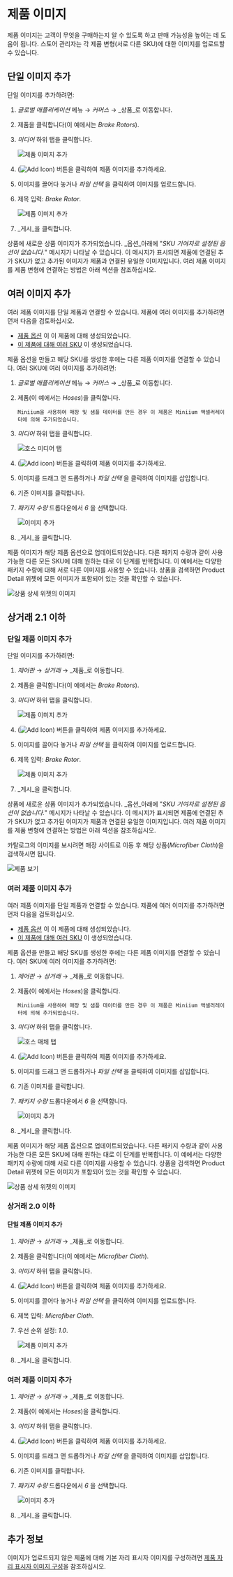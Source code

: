 # 제품 이미지

제품 이미지는 고객이 무엇을 구매하는지 알 수 있도록 하고 판매 가능성을 높이는 데 도움이 됩니다. 스토어 관리자는 각 제품 변형(서로 다른 SKU)에 대한 이미지를 업로드할 수 있습니다.

## 단일 이미지 추가

단일 이미지를 추가하려면:

1. _글로벌 애플리케이션_ 메뉴 → _커머스_ → _상품_로 이동합니다.
1. 제품을 클릭합니다(이 예에서는 _Brake Rotors_).
1. _미디어_ 하위 탭을 클릭합니다.

    ![제품 이미지 추가](./product-images/images/08.png)

1. (![Add Icon](../../../images/icon-add.png)) 버튼을 클릭하여 제품 이미지를 추가하세요.
1. 이미지를 끌어다 놓거나 _파일 선택_ 을 클릭하여 이미지를 업로드합니다.
1. 제목 입력: _Brake Rotor_.

    ![제품 이미지 추가](./product-images/images/06.png)

1. _게시_을 클릭합니다.

상품에 새로운 상품 이미지가 추가되었습니다. _옵션_아래에 "*SKU 기여자로 설정된 옵션이 없습니다.*" 메시지가 나타날 수 있습니다. 이 메시지가 표시되면 제품에 연결된 추가 SKU가 없고 추가된 이미지가 제품과 연결된 유일한 이미지입니다. 여러 제품 이미지를 제품 변형에 연결하는 방법은 아래 섹션을 참조하십시오.

## 여러 이미지 추가

여러 제품 이미지를 단일 제품과 연결할 수 있습니다. 제품에 여러 이미지를 추가하려면 먼저 다음을 검토하십시오.

* [제품 옵션](./using-product-options.md) 이 이 제품에 대해 생성되었습니다.
* [이 제품에 대해 여러 SKU](./creating-skus-for-product-variants.md) 이 생성되었습니다.

제품 옵션을 만들고 해당 SKU를 생성한 후에는 다른 제품 이미지를 연결할 수 있습니다. 여러 SKU에 여러 이미지를 추가하려면:

1. _글로벌 애플리케이션_ 메뉴 → _커머스_ → _상품_로 이동합니다.
1. 제품(이 예에서는 _Hoses_)을 클릭합니다.

    ```{note}
    Miniium을 사용하여 매장 및 샘플 데이터를 만든 경우 이 제품은 Miniium 액셀러레이터에 의해 추가되었습니다.
    ```

1. _미디어_ 하위 탭을 클릭합니다.

    ![호스 미디어 탭](./product-images/images/09.png)

1. (![Add icon](../../../images/icon-add.png)) 버튼을 클릭하여 제품 이미지를 추가하세요.
1. 이미지를 드래그 앤 드롭하거나 _파일 선택_ 을 클릭하여 이미지를 삽입합니다.
1. 기존 이미지를 클릭합니다.
1. _패키지 수량_ 드롭다운에서 _6_ 을 선택합니다.

    ![이미지 추가](./product-images/images/07.png)

1. _게시_을 클릭합니다.

제품 이미지가 해당 제품 옵션으로 업데이트되었습니다. 다른 패키지 수량과 같이 사용 가능한 다른 모든 SKU에 대해 원하는 대로 이 단계를 반복합니다. 이 예에서는 다양한 패키지 수량에 대해 서로 다른 이미지를 사용할 수 있습니다. 상품을 검색하면 Product Detail 위젯에 모든 이미지가 포함되어 있는 것을 확인할 수 있습니다.

![상품 상세 위젯의 이미지](./product-images/images/05.png)

## 상거래 2.1 이하

### 단일 제품 이미지 추가

단일 이미지를 추가하려면:

1. _제어판_ → _상거래_ → _제품_로 이동합니다.
1. 제품을 클릭합니다(이 예에서는 _Brake Rotors_).
1. _미디어_ 하위 탭을 클릭합니다.

    ![제품 이미지 추가](./product-images/images/08.png)

1. (![Add Icon](../../../images/icon-add.png)) 버튼을 클릭하여 제품 이미지를 추가하세요.
1. 이미지를 끌어다 놓거나 _파일 선택_ 을 클릭하여 이미지를 업로드합니다.
1. 제목 입력: _Brake Rotor_.

    ![제품 이미지 추가](./product-images/images/06.png)

1. _게시_을 클릭합니다.

상품에 새로운 상품 이미지가 추가되었습니다. _옵션_아래에 "*SKU 기여자로 설정된 옵션이 없습니다.*" 메시지가 나타날 수 있습니다. 이 메시지가 표시되면 제품에 연결된 추가 SKU가 없고 추가된 이미지가 제품과 연결된 유일한 이미지입니다. 여러 제품 이미지를 제품 변형에 연결하는 방법은 아래 섹션을 참조하십시오.

카탈로그의 이미지를 보시려면 매장 사이트로 이동 후 해당 상품(_Microfiber Cloth_)을 검색하시면 됩니다.

![제품 보기](./product-images/images/02.png)

### 여러 제품 이미지 추가

여러 제품 이미지를 단일 제품과 연결할 수 있습니다. 제품에 여러 이미지를 추가하려면 먼저 다음을 검토하십시오.

* [제품 옵션](./using-product-options.md) 이 이 제품에 대해 생성되었습니다.
* [이 제품에 대해 여러 SKU](./creating-skus-for-product-variants.md) 이 생성되었습니다.

제품 옵션을 만들고 해당 SKU를 생성한 후에는 다른 제품 이미지를 연결할 수 있습니다. 여러 SKU에 여러 이미지를 추가하려면:

1. _제어판_ → _상거래_ → _제품_로 이동합니다.
1. 제품(이 예에서는 _Hoses_)을 클릭합니다.

    ```{note}
    Miniium을 사용하여 매장 및 샘플 데이터를 만든 경우 이 제품은 Miniium 액셀러레이터에 의해 추가되었습니다.
    ```

1. _미디어_ 하위 탭을 클릭합니다.

    ![호스 매체 탭](./product-images/images/09.png)

1. (![Add Icon](../../../images/icon-add.png)) 버튼을 클릭하여 제품 이미지를 추가하세요.
1. 이미지를 드래그 앤 드롭하거나 _파일 선택_ 을 클릭하여 이미지를 삽입합니다.
1. 기존 이미지를 클릭합니다.
1. _패키지 수량_ 드롭다운에서 _6_ 을 선택합니다.

    ![이미지 추가](./product-images/images/07.png)

1. _게시_을 클릭합니다.

제품 이미지가 해당 제품 옵션으로 업데이트되었습니다. 다른 패키지 수량과 같이 사용 가능한 다른 모든 SKU에 대해 원하는 대로 이 단계를 반복합니다. 이 예에서는 다양한 패키지 수량에 대해 서로 다른 이미지를 사용할 수 있습니다. 상품을 검색하면 Product Detail 위젯에 모든 이미지가 포함되어 있는 것을 확인할 수 있습니다.

![상품 상세 위젯의 이미지](./product-images/images/05.png)

### 상거래 2.0 이하

#### 단일 제품 이미지 추가

1. _제어판_ → _상거래_ → _제품_로 이동합니다.
1. 제품을 클릭합니다(이 예에서는 _Microfiber Cloth_).
1. _이미지_ 하위 탭을 클릭합니다.
1. (![Add Icon](../../../images/icon-add.png)) 버튼을 클릭하여 제품 이미지를 추가하세요.
1. 이미지를 끌어다 놓거나 _파일 선택_ 을 클릭하여 이미지를 업로드합니다.
1. 제목 입력: _Microfiber Cloth_.
1. 우선 순위 설정: _1.0_.

    ![제품 이미지 추가](./product-images/images/01.png)

1. _게시_을 클릭합니다.

### 여러 제품 이미지 추가

1. _제어판_ → _상거래_ → _제품_로 이동합니다.
1. 제품(이 예에서는 _Hoses_)을 클릭합니다.
1. _이미지_ 하위 탭을 클릭합니다.
1. (![Add Icon](../../../images/icon-add.png)) 버튼을 클릭하여 제품 이미지를 추가하세요.
1. 이미지를 드래그 앤 드롭하거나 _파일 선택_ 을 클릭하여 이미지를 삽입합니다.
1. 기존 이미지를 클릭합니다.
1. _패키지 수량_ 드롭다운에서 _6_ 을 선택합니다.

    ![이미지 추가](./product-images/images/04.png)

1. _게시_을 클릭합니다.

## 추가 정보

이미지가 업로드되지 않은 제품에 대해 기본 자리 표시자 이미지를 구성하려면 [제품 자리 표시자 이미지 구성](../../catalogs/configuring-a-product-placeholder-image.md)을 참조하십시오.
